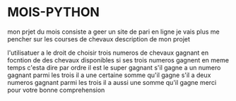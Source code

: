 # MOIS-PYTHON

mon prjet du mois consiste a geer un site de pari en ligne 
je vais plus me pencher sur les courses de chevaux 
description de mon projet 

l'utilisatuer a le droit de choisir trois numeros de chevaux gagnant 
en focntion de des chevaux disponibles si ses trois numeros gagnent en meme temps c'esta  dire par ordre il est le super gagnant 
s'il gagne a un numero gagnant parmi les trois il a une certaine somme qu'il gagne 
s'il a deux numeros gagnant parmi les trois il a aussi une somme qu'il gagne 
 merci pour votre bonne comprehension
